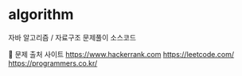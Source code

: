# algorithm
자바 알고리즘 / 자료구조 문제풀이 소스코드

:bookmark_tabs: 문제 출처 사이트
https://www.hackerrank.com
https://leetcode.com/
https://programmers.co.kr/
